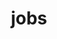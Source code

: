---
layout: page
title: jobs
order: 5
permalink: /jobs/
description: We will hire at different levels very soon. Feel free to contact <em>shimin.shuai[at]outlook.com</em> 👋🏼
nav: true
display_categories: []
horizontal: false
---